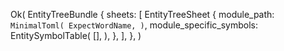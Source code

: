 Ok(
    EntityTreeBundle {
        sheets: [
            EntityTreeSheet {
                module_path: `MinimalToml(
                    ExpectWordName,
                )`,
                module_specific_symbols: EntitySymbolTable(
                    [],
                ),
            },
        ],
    },
)